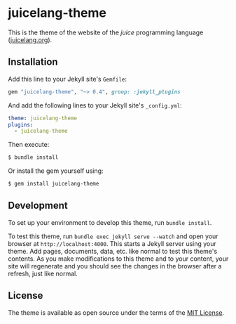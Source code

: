 # juicelang-theme

This is the theme of the website of the *juice* programming language ([juicelang.org](https://juicelang.org)).


## Installation

Add this line to your Jekyll site's `Gemfile`:

```ruby
gem "juicelang-theme", "~> 0.4", group: :jekyll_plugins
```

And add the following lines to your Jekyll site's `_config.yml`:

```yaml
theme: juicelang-theme
plugins:
  - juicelang-theme
```

Then execute:

```bash
$ bundle install
```

Or install the gem yourself using:

```bash
$ gem install juicelang-theme
```

## Development

To set up your environment to develop this theme, run `bundle install`.

To test this theme, run `bundle exec jekyll serve --watch` and open your browser at `http://localhost:4000`. This starts a Jekyll server using your theme. Add pages, documents, data, etc. like normal to test this theme's contents. As you make modifications to this theme and to your content, your site will regenerate and you should see the changes in the browser after a refresh, just like normal.

## License

The theme is available as open source under the terms of the [MIT License](https://opensource.org/licenses/MIT).

